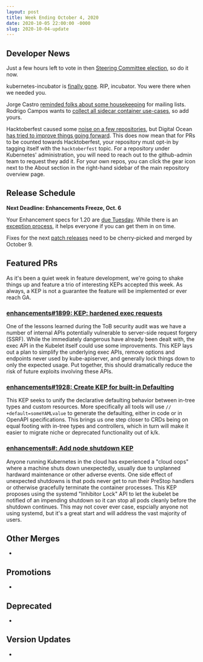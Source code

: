 ```yaml
---
layout: post
title: Week Ending October 4, 2020
date: 2020-10-05 22:00:00 -0000
slug: 2020-10-04-update
---
```


## Developer News

Just a few hours left to vote in then [Steering Committee election](https://github.com/kubernetes/community/tree/master/events/elections/2020), so do it now.

kubernetes-incubator is [finally gone](https://groups.google.com/g/kubernetes-dev/c/72bexhYChDI).  RIP, incubator.  You were there when we needed you.

Jorge Castro [reminded folks about some housekeeping](https://groups.google.com/g/kubernetes-dev/c/DG6VGaEtirA) for mailing lists.  Rodrigo Campos wants to [collect all sidecar container use-cases](https://docs.google.com/document/d/1Drw9C_Ljpcr4X9UPLvms1fn8uMRnTfJLb-xipgX4C1M/edit#heading=h.eo3yz0vw744k), so add yours.

Hacktoberfest caused some [noise on a few repositories](https://groups.google.com/g/kubernetes-dev/c/jDp34QS38iw), but Digital Ocean [has tried to improve things going forward](https://github.com/digitalocean/hacktoberfest/pull/596). This does now mean that for PRs to be counted towards Hacktoberfest, your repository must opt-in by tagging itself with the `hacktoberfest` topic. For a repository under Kubernetes' administration, you will need to reach out to the github-admin team to request they add it. For your own repos, you can click the gear icon next to the About section in the right-hand sidebar of the main repository overview page.

## Release Schedule

**Next Deadline: Enhancements Freeze, Oct. 6**

Your Enhancement specs for 1.20 are [due Tuesday](https://groups.google.com/g/kubernetes-dev/c/1KF6mmO1WsQ).  While there is an [exception process](https://github.com/kubernetes/sig-release/blob/master/releases/EXCEPTIONS.md), it helps everyone if you can get them in on time.

Fixes for the next [patch releases](https://github.com/kubernetes/sig-release/blob/master/releases/patch-releases.md) need to be cherry-picked and merged by October 9.

## Featured PRs

As it's been a quiet week in feature development, we're going to shake things up and feature a trio of interesting KEPs accepted this week. As always, a KEP is not a guarantee the feature will be implemented or ever reach GA.

### [enhancements#1899: KEP: hardened exec requests](https://github.com/kubernetes/enhancements/pull/1899)

One of the lessons learned during the ToB security audit was we have a number of internal APIs potentially vulnerable to server-side request forgery (SSRF). While the immediately dangerous have already been dealt with, the exec API in the Kubelet itself could use some improvements. This KEP lays out a plan to simplify the underlying exec APIs, remove options and endpoints never used by kube-apiserver, and generally lock things down to only the expected usage. Put together, this should dramatically reduce the risk of future exploits involving these APIs.

### [enhancements#1928: Create KEP for built-in Defaulting](https://github.com/kubernetes/enhancements/pull/1928)

This KEP seeks to unify the declarative defaulting behavior between in-tree types and custom resources. More specifically all tools will use `// +default=someYAMLvalue` to generate the defaulting, either in code or in OpenAPI specifications. This brings us one step closer to CRDs being on equal footing with in-tree types and controllers, which in turn will make it easier to migrate niche or deprecated functionality out of k/k.

### [enhancements#: Add node shutdown KEP](https://github.com/kubernetes/enhancements/pull/2001)

Anyone running Kubernetes in the cloud has experienced a "cloud oops" where a machine shuts down unexpectedly, usually due to unplanned hardward maintenance or other adverse events. One side effect of unexpected shutdowns is that pods never get to run their PreStop handlers or otherwise gracefully terminate the container processes. This KEP proposes using the systemd "Inhibitor Lock" API to let the kubelet be notified of an impending shutdown so it can stop all pods cleanly before the shutdown continues. This may not cover ever case, espcially anyone not using systemd, but it's a great start and will address the vast majority of users.

## Other Merges

*

## Promotions

*

## Deprecated

*

## Version Updates

*
